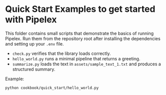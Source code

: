 # Quick Start Examples to get started with Pipelex

This folder contains small scripts that demonstrate the basics of running Pipelex.
Run them from the repository root after installing the dependencies and setting up
your `.env` file.

- `check.py` verifies that the library loads correctly.
- `hello_world.py` runs a minimal pipeline that returns a greeting.
- `summarize.py` loads the text in `assets/sample_text_1.txt` and produces a structured summary.

Example:

```bash
python cookbook/quick_start/hello_world.py
```
